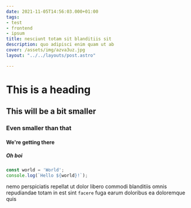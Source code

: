 ```yaml
---
date: 2021-11-05T14:56:03.000+01:00
tags:
- test
- frontend
- ipsum
title: nesciunt totam sit blanditiis sit
description: quo adipisci enim quam ut ab
cover: /assets/img/azva3uz.jpg
layout: "../../layouts/post.astro"

---
```

# This is a heading

## This will be a bit smaller

### Even smaller than that

#### We're getting there

##### Oh boi

```typescript
const world = 'World';
console.log(`Hello ${world}!`);
```

nemo perspiciatis repellat ut dolor libero commodi blanditiis omnis
repudiandae totam in est sint `facere` fuga
earum doloribus ea doloremque quis
